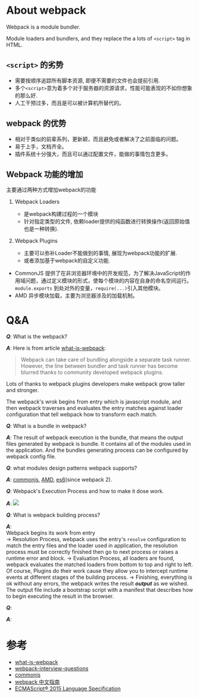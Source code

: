 
# About webpack
Webpack is a module bundler.

Module loaders and bundlers, and they replace the a lots of `<script>` tag in HTML.

## `<script>` 的劣势

* 需要按顺序追踪所有脚本资源, 即便不需要的文件也会提前引用.
* 多个`<script>`意为着多个对于服务器的资源请求，性能可能表现的不如你想象的那么好.
* 人工干预过多，而且是可以被计算机所替代的。

## webpack 的优势

* 相对于类似的前辈系列，更新颖，而且避免或者解决了之前面临的问题。
* 易于上手，文档齐全。
* 插件系统十分强大，而且可以通过配置文件，能做的事情包含更多。

## Webpack 功能的增加
主要通过两种方式增加webpack的功能

1. Webpack Loaders
    - 是webpack构建过程的一个模块
    - 针对指定类型的文件, 依赖loader提供的纯函数进行转换操作(返回原始值也是一种转换).

2. Webpack Plugins
    - 主要可以弥补Loader不能做到的事情, 展现为webpack功能的扩展.
    - 或者添加基于webpack的自定义功能.

* CommonJS 提供了在非浏览器环境中的开发规范，为了解决JavaScript的作用域问题，通过定义模块的形式，使每个模块的内容在自身的命名空间运行。`module.exports` 到处对外的变量，`require(...)`引入其他模块。
* AMD 异步模块加载，主要为浏览器涉及的加载机制。

# Q&A
***Q***: What is the webpack?

***A***: Here is from article [what-is-webpack](https://survivejs.com/webpack/what-is-webpack/):
> Webpack can take care of bundling alongside a separate task runner. However, the line between bundler and task runner has become blurred thanks to community developed webpack plugins.

Lots of thanks to webpack plugins developers make webpack grow taller and stronger.

The webpack's wrok begins from entry which is javascript module, and then webpack traverses and evaluates the entry matches against loader configuration that tell webpack how to transform each match.

***Q***: What is a bundle in webpack?

***A***: The result of webpack execution is the bundle, that means the output files generated by webpack is bundle. It contains all of the modules used in the application. And the bundles generating process can be configured by webpack config file.

***Q***: what modules design patterns webpack supports?

***A***: [commonjs](http://www.commonjs.org/), [AMD](https://github.com/amdjs/amdjs-api/blob/master/AMD.md), [es6](https://www.tutorialspoint.com/es6/es6_quick_guide.htm)(since webpack 2).

***Q***: Webpack's Execution Process and how to make it dose work.

***A***: ![](https://survivejs.com/538c4af0d21e375d6d252d38cbb8a993.png)

***Q***: What is webpack building process?

***A***:\
Webpack begins its work from entry\
-> Resolution Process, webpack uses the entry's `resolve` configuration to match the entry files and the loader used in application, the resolution process must be correctly finished then go to next process or raises a runtime error and block.
-> Evaluation Process, all loaders are found, webpack evaluates the matched loaders from bottom to top and right to left. Of course, Plugins do their work cause they allow you to intercept runtime events at different stages of the building process.
-> Finishing, everything is ok without any errors, the webpack writes the result ***output*** as we wished. The output file include a bootstrap script with a manifest that describes how to begin executing the result in the browser.

***Q***:

***A***:

# 参考
* [what-is-webpack](https://survivejs.com/webpack/what-is-webpack/)
* [webpack-interview-questions](https://github.com/styopdev/webpack-interview-questions/blob/master/answers.md)
* [commonjs](https://requirejs.org/docs/commonjs.html)
* [webpack 中文指南](https://zhaoda.net/webpack-handbook/module-system.html)
* [ECMAScript® 2015 Language Specification](https://www.ecma-international.org/ecma-262/6.0/)

